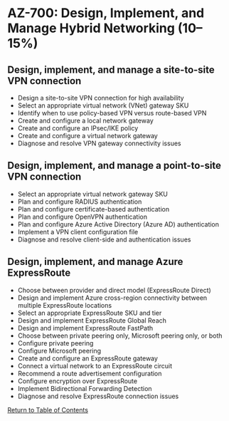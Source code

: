 # AZ-700: Design, Implement, and Manage Hybrid Networking (10–15%)

## Design, implement, and manage a site-to-site VPN connection
- Design a site-to-site VPN connection for high availability
- Select an appropriate virtual network (VNet) gateway SKU
- Identify when to use policy-based VPN versus route-based VPN
- Create and configure a local network gateway
- Create and configure an IPsec/IKE policy 
- Create and configure a virtual network gateway
- Diagnose and resolve VPN gateway connectivity issues

## Design, implement, and manage a point-to-site VPN connection
- Select an appropriate virtual network gateway SKU
- Plan and configure RADIUS authentication
- Plan and configure certificate-based authentication
- Plan and configure OpenVPN authentication
- Plan and configure Azure Active Directory (Azure AD) authentication
- Implement a VPN client configuration file
- Diagnose and resolve client-side and authentication issues

## Design, implement, and manage Azure ExpressRoute
- Choose between provider and direct model (ExpressRoute Direct)
- Design and implement Azure cross-region connectivity between multiple ExpressRoute locations
- Select an appropriate ExpressRoute SKU and tier
- Design and implement ExpressRoute Global Reach
- Design and implement ExpressRoute FastPath
- Choose between private peering only, Microsoft peering only, or both
- Configure private peering
- Configure Microsoft peering
- Create and configure an ExpressRoute gateway
- Connect a virtual network to an ExpressRoute circuit
- Recommend a route advertisement configuration
- Configure encryption over ExpressRoute
- Implement Bidirectional Forwarding Detection
- Diagnose and resolve ExpressRoute connection issues

[Return to Table of Contents](README.md)